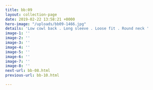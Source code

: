 ```yaml
---
title: bb:09
layout: collection-page
date: 2019-02-22 13:58:21 +0000
hero-image: "/uploads/bb09-1466.jpg"
details: 'Low cowl back . Long sleeve . Loose fit . Round neck '
image-1: ''
image-2: ''
image-3: ''
image-4: ''
image-5: ''
image-6: ''
image-7: ''
image-8: ''
next-url: bb-08.html
previous-url: bb-10.html

---
```


